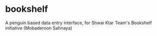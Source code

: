 # bookshelf
A penguin based data entry interface, for Shwai Ktar Team's Bookshelf initiative (Mobaderoon Sahnaya)
